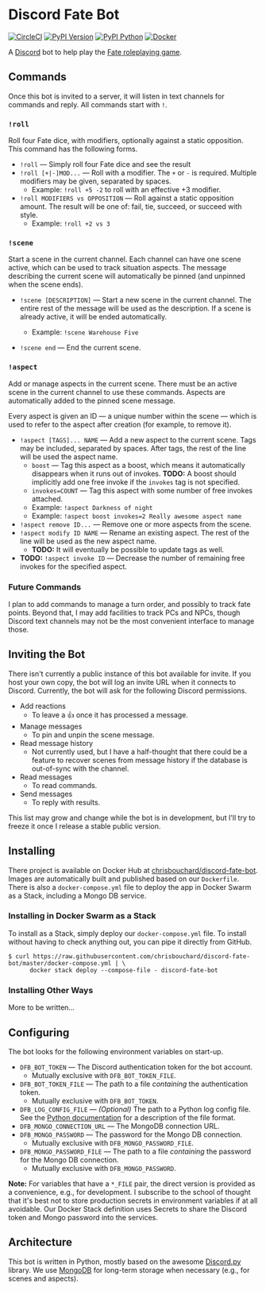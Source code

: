 # Discord Fate Bot

[![CircleCI][circleci-dfb-svg]][circleci-dfb]
[![PyPI Version][shieldsio-pypi-dfb]][pypi-dfb]
[![PyPI Python][shieldsio-python-dfb]][pypi-dfb]
[![Docker][shieldsio-docker-dfb]][docker-dfb]

A [Discord][discordapp] bot to help play the [Fate roleplaying game][fate-rpg].

[discordapp]: https://discordapp.com/
[fate-rpg]: https://www.evilhat.com/home/fate-core/

[circleci-dfb]: https://circleci.com/gh/chrisbouchard/discord-fate-bot
[circleci-dfb-svg]: https://circleci.com/gh/chrisbouchard/discord-fate-bot.svg?style=svg
[docker-dfb]: https://hub.docker.com/repository/docker/chrisbouchard/discord-fate-bot
[pypi-dfb]: https://pypi.org/project/discord-fate-bot/
[shieldsio-docker-dfb]: https://img.shields.io/docker/v/chrisbouchard/discord-fate-bot?label=docker
[shieldsio-pypi-dfb]: https://img.shields.io/pypi/v/discord-fate-bot
[shieldsio-python-dfb]: https://img.shields.io/pypi/pyversions/discord-fate-bot


## Commands

Once this bot is invited to a server, it will listen in text channels for
commands and reply. All commands start with `!`.

### `!roll`

Roll four Fate dice, with modifiers, optionally against a static opposition.
This command has the following forms.

* `!roll` &mdash; Simply roll four Fate dice and see the result
* `!roll [+|-]MOD...` &mdash; Roll with a modifier. The `+` or `-` is required.
  Multiple modifiers may be given, separated by spaces.
    * Example: `!roll +5 -2` to roll with an effective +3 modifier.
* `!roll MODIFIERS vs OPPOSITION` &mdash; Roll against a static opposition
  amount. The result will be one of: fail, tie, succeed, or succeed with style.
    * Example: `!roll +2 vs 3`

### `!scene`

Start a scene in the current channel. Each channel can have one scene active,
which can be used to track situation aspects. The message describing the
current scene will automatically be pinned (and unpinned when the scene ends).

* `!scene [DESCRIPTION]` &mdash; Start a new scene in the current channel. The
  entire rest of the message will be used as the description. If a scene is
  already active, it will be ended automatically.
    * Example: `!scene Warehouse Five`

* `!scene end` &mdash; End the current scene.

### `!aspect`

Add or manage aspects in the current scene. There must be an active scene in
the current channel to use these commands. Aspects are automatically added to
the pinned scene message.

Every aspect is given an ID &mdash; a unique number within the scene &mdash;
which is used to refer to the aspect after creation (for example, to remove
it).

* `!aspect [TAGS]... NAME` &mdash; Add a new aspect to the current scene.
  Tags may be included, separated by spaces. After tags, the rest of the line
  will be used the aspect name.
    * `boost` &mdash; Tag this aspect as a boost, which means it automatically
      disappears when it runs out of invokes. **TODO:** A boost should
      implicitly add one free invoke if the `invokes` tag is not specified.
    * `invokes=COUNT` &mdash; Tag this aspect with some number of free
      invokes attached.
    * Example: `!aspect Darkness of night`
    * Example: `!aspect boost invokes=2 Really awesome aspect name`
* `!aspect remove ID...` &mdash; Remove one or more aspects from the scene.
* `!aspect modify ID NAME` &mdash; Rename an existing aspect. The rest of the
  line will be used as the new aspect name.
    * **TODO:** It will eventually be possible to update tags as well.
* **TODO:** `!aspect invoke ID` &mdash; Decrease the number of remaining free
  invokes for the specified aspect.

### Future Commands

I plan to add commands to manage a turn order, and possibly to track fate
points. Beyond that, I may add facilities to track PCs and NPCs, though Discord
text channels may not be the most convenient interface to manage those.


## Inviting the Bot

There isn't currently a public instance of this bot available for invite. If
you host your own copy, the bot will log an invite URL when it connects to
Discord. Currently, the bot will ask for the following Discord permissions.

* Add reactions
    * To leave a :+1: once it has processed a message.
* Manage messages
    * To pin and unpin the scene message.
* Read message history
    * Not currently used, but I have a half-thought that there could be a
      feature to recover scenes from message history if the database is
      out-of-sync with the channel.
* Read messages
    * To read commands.
* Send messages
    * To reply with results.

This list may grow and change while the bot is in development, but I'll try to
freeze it once I release a stable public version.


## Installing

There project is available on Docker Hub at
[chrisbouchard/discord-fate-bot][docker-dfb]. Images are automatically built
and published based on our `Dockerfile`. There is also a `docker-compose.yml`
file to deploy the app in Docker Swarm as a Stack, including a Mongo DB
service.

### Installing in Docker Swarm as a Stack

To install as a Stack, simply deploy our `docker-compose.yml` file. To install
without having to check anything out, you can pipe it directly from GitHub.

```
$ curl https://raw.githubusercontent.com/chrisbouchard/discord-fate-bot/master/docker-compose.yml | \
      docker stack deploy --compose-file - discord-fate-bot
```

### Installing Other Ways

More to be written&hellip;


## Configuring

The bot looks for the following environment variables on start-up.

* `DFB_BOT_TOKEN` &mdash; The Discord authentication token for the bot account.
    * Mutually exclusive with `DFB_BOT_TOKEN_FILE`.
* `DFB_BOT_TOKEN_FILE` &mdash; The path to a file _containing_ the
  authentication token.
    * Mutually exclusive with `DFB_BOT_TOKEN`.
* `DFB_LOG_CONFIG_FILE` &mdash; _(Optional)_ The path to a Python log config
  file. See the [Python documentation][python-logging-config] for a description
  of the file format.
* `DFB_MONGO_CONNECTION_URL` &mdash; The MongoDB connection URL.
* `DFB_MONGO_PASSWORD` &mdash; The password for the Mongo DB connection.
    * Mutually exclusive with `DFB_MONGO_PASSWORD_FILE`.
* `DFB_MONGO_PASSWORD_FILE` &mdash; The path to a file _containing_ the
  password for the Mongo DB connection.
    * Mutually exclusive with `DFB_MONGO_PASSWORD`.

[python-logging-config]: https://docs.python.org/3/library/logging.config.html#configuration-file-format

**Note:** For variables that have a `*_FILE` pair, the direct version is
provided as a convenience, e.g., for development. I subscribe to the school of
thought that it's best not to store production secrets in environment variables
if at all avoidable. Our Docker Stack definition uses Secrets to share the
Discord token and Mongo password into the services.


## Architecture

This bot is written in Python, mostly based on the awesome
[Discord.py][discord-py] library. We use [MongoDB][mongo-db] for long-term
storage when necessary (e.g., for scenes and aspects).

[discord-py]: https://github.com/Rapptz/discord.py
[mongo-db]: https://www.mongodb.com/

